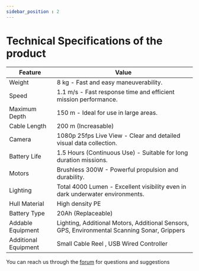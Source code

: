 ```yaml
---
sidebar_position : 2
---
```


# Technical Specifications of the product


| Feature | Value |
|----------------------------|--------------------------------------------------------------------------------------------------------------------------------------------------------------------------------------------------------------------------------------------|
| Weight | 8 kg - Fast and easy maneuverability. |
| Speed | 1.1 m/s - Fast response time and efficient mission performance. |
| Maximum Depth | 150 m - Ideal for use in large areas. |
| Cable Length | 200 m (Increasable) |
|Camera | 1080p 25fps Live View - Clear and detailed visual data collection. |
| Battery Life | 1.5 Hours (Continuous Use) - Suitable for long duration missions. |
| Motors | Brushless 300W - Powerful propulsion and durability. |
| Lighting | Total 4000 Lumen - Excellent visibility even in dark underwater environments. |
|Hull Material | High density PE |
| Battery Type | 20Ah (Replaceable) |
| Addable Equipment | Lighting, Additional Motors, Additional Sensors, GPS, Environmental Scanning Sonar, Grippers |
| Additional Equipment | Small Cable Reel , USB Wired Controller |
You can reach us through the [forum](https://forum.degzrobotics.com/) for questions and suggestions